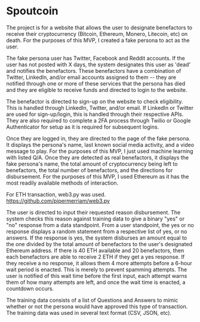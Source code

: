 # Spoutcoin
The project is for a website that allows the user to designate benefactors to receive their cryptocurrency (Bitcoin, Ethereum, Monero, Litecoin, etc) on death. For the purposes of this MVP, I created a fake persona to act as the user.

The fake persona user has Twitter, Facebook and Reddit accounts. If the user has not posted with X days, the system designates this user as 'dead' and notifies the benefactors. These benefactors have a combination of Twitter, LinkedIn, and/or email accounts assigned to them -- they are notified through one or more of these services that the persona has died and they are eligible to receive funds and directed to login to the website.

The benefactor is directed to sign-up on the website to check eligibility. This is handled through LinkedIn, Twitter, and/or email. If LinkedIn or Twitter are used for sign-up/login, this is handled through their respective APIs. They are also required to complete a 2FA process through Twilio or Google Authenticator for setup as it is required for subsequent logins.

Once they are logged in, they are directed to the page of the fake persona. It displays the persona's name, last known social media activity, and a video message to play. For the purposes of this MVP, I just used machine learning with listed Q/A. Once they are detected as real benefactors, it displays the fake persona's name, the total amount of cryptocurrency being left to benefactors, the total number of benefactors, and the directions for disbursement. For the purposes of this MVP, I used Ethereum as it has the most readily available methods of interaction.

For ETH transaction, web3.py was used.
https://github.com/pipermerriam/web3.py

The user is directed to input their requested reason disbursement. The system checks this reason against training data to give a binary "yes" or "no" response from a data standpoint. From a user standpoint, the yes or no response displays a random statement from a respective list of yes, or no answers. If the response is yes, the system disburses an amount equal to the one divided by the total amount of benefactors to the user's designated Ethereum address. If there is 40 ETH available and 20 benefactors, then each benefactors are able to receive 2 ETH if they get a yes response. If they receive a no response, it allows them 4 more attempts before a 6-hour wait period is enacted. This is merely to prevent spamming attempts. The user is notified of this wait time before the first input, each attempt warns them of how many attempts are left, and once the wait time is enacted, a countdown occurs.

The training data consists of a list of Questions and Answers to mimic whether or not the persona would have approved this type of transaction. The training data was used in several text format (CSV, JSON, etc).
